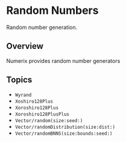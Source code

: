 # Random Numbers

Random number generation.

## Overview

Numerix provides random number generators 

## Topics

- ``Wyrand``
- ``Xoshiro128Plus``
- ``Xoroshiro128Plus``
- ``Xoroshiro128PlusPlus``
- ``Vector/random(size:seed:)``
- ``Vector/randomDistribution(size:dist:)``
- ``Vector/randomBNNS(size:bounds:seed:)``
